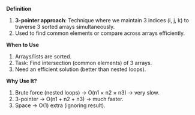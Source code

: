 **Definition**

1. **3-pointer approach**: Technique where we maintain 3 indices (i, j, k) to traverse 3 sorted arrays simultaneously.
2. Used to find common elements or compare across arrays efficiently.

**When to Use**

1. Arrays/lists are sorted.
2. Task: Find intersection (common elements) of 3 arrays.
3. Need an efficient solution (better than nested loops).

**Why Use It?**

1. Brute force (nested loops) → O(n1 × n2 × n3) → very slow.
2. 3-pointer → O(n1 + n2 + n3) → much faster.
3. Space → O(1) extra (ignoring result).
